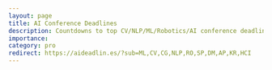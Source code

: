 ```yaml
---
layout: page
title: AI Conference Deadlines 
description: Countdowns to top CV/NLP/ML/Robotics/AI conference deadlines.
importance: 
category: pro
redirect: https://aideadlin.es/?sub=ML,CV,CG,NLP,RO,SP,DM,AP,KR,HCI
---
```

